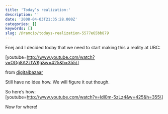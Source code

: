 ```yaml
---
title: 'Today’s realization:'
description: ''
date: '2008-04-03T21:35:28.000Z'
categories: []
keywords: []
slug: /@ramcio/todays-realization-5577e65bb879
---
```


Enej and I decided today that we need to start making this a reality at UBC:

\[youtube=http://www.youtube.com/watch?v=OGg8A2zfWKg&w=425&h=355\]

from [digitalbazaar](http://wiki.digitalbazaar.com/en/Semantic-web-intro)

Still have no idea how. We will figure it out though.

So here’s how:  
\[youtube=http://www.youtube.com/watch?v=ldl0m-5zLz4&w=425&h=355\]

Now for where!